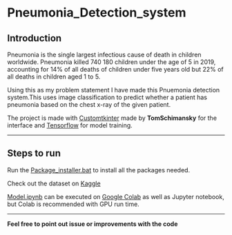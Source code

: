 # Pneumonia_Detection_system


Introduction
---
Pneumonia is the single largest infectious cause of death in children worldwide. Pneumonia killed 740 180 children under the age of 5 in 2019, accounting for 14% of all deaths of children under five years old but 22% of all deaths in children aged 1 to 5.

Using this as my problem statement I have made this Pnuemonia detection system.This uses image classification to predict whether a patient has pneumonia based on the chest x-ray of the given patient. 

The project is made with [Customtkinter](https://github.com/TomSchimansky/CustomTkinter) made by **TomSchimansky** for the interface and [Tensorflow](https://www.tensorflow.org/) for model training.

---
Steps to run
---
Run the [Package_installer.bat](Package_installer.bat) to install all the packages needed.

Check out the dataset on [Kaggle](https://www.kaggle.com/datasets/paultimothymooney/chest-xray-pneumonia)

[Model.ipynb](Model.ipynb) can be executed on 
[Google Colab](https://colab.research.google.com) as well as Jupyter notebook, but Colab is recommended with GPU run time.



---
**Feel free to point out issue or improvements with the code**
